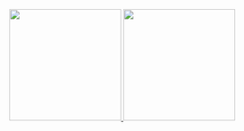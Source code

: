 <a href="https://github.com/anuraghazra/github-readme-stats">
  <img height=200 src="https://github-readme-stats.vercel.app/api?username=marcelodantasf&show_icons=true&theme=apprentice" />
</a>
<a href="https://github.com/anuraghazra/github-readme-stats">
  <img height=200 src="https://github-readme-stats.vercel.app/api/top-langs/?username=marcelodantasf&size_weight=0.5&count_weight=0.5&layout=compact&theme=apprentice&hide=html,vim%20script" />
</a>

<!--
**marcelodantasf/marcelodantasf** is a ✨ _special_ ✨ repository because its `README.md` (this file) appears on your GitHub profile.

Here are some ideas to get you started:

- 🔭 I’m currently working on ...
- 🌱 I’m currently learning ...
- 👯 I’m looking to collaborate on ...
- 🤔 I’m looking for help with ...
- 💬 Ask me about ...
- 📫 How to reach me: ...
- 😄 Pronouns: ...
- ⚡ Fun fact: ...
-->
